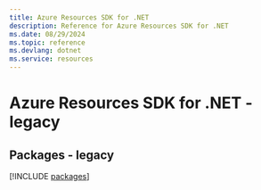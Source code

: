 ```yaml
---
title: Azure Resources SDK for .NET
description: Reference for Azure Resources SDK for .NET
ms.date: 08/29/2024
ms.topic: reference
ms.devlang: dotnet
ms.service: resources
---
```

# Azure Resources SDK for .NET - legacy
## Packages - legacy
[!INCLUDE [packages](resources-index.md)]